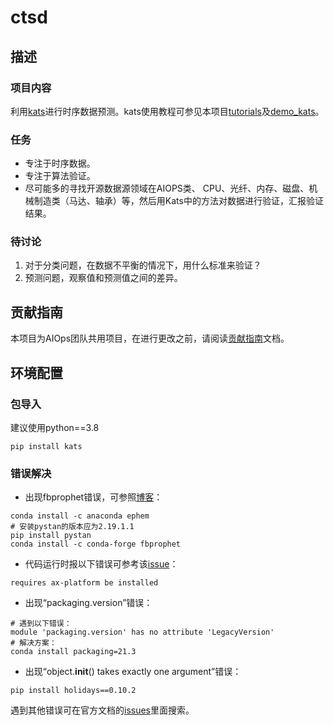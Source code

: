 # ctsd

## 描述

### 项目内容

利用[kats](https://github.com/facebookresearch/Kats)进行时序数据预测。kats使用教程可参见本项目[tutorials](https://github.com/PrivateHUTBChen/ctsd/tree/main/tutorials)及[demo_kats](https://github.com/PrivateHUTBChen/ctsd/tree/main/demo_kats)。

### 任务

- 专注于时序数据。
- 专注于算法验证。
- 尽可能多的寻找开源数据源领域在AIOPS类、 CPU、光纤、内存、磁盘、机械制造类（马达、轴承）等，然后用Kats中的方法对数据进行验证，汇报验证结果。

### 待讨论

1. 对于分类问题，在数据不平衡的情况下，用什么标准来验证？
2. 预测问题，观察值和预测值之间的差异。

## 贡献指南

本项目为AIOps团队共用项目，在进行更改之前，请阅读[贡献指南](https://github.com/OpenHUTB/bazaar/blob/master/CONTRIBUTING.md)文档。

## 环境配置

### 包导入

建议使用python==3.8

```
pip install kats
```

### 错误解决

- 出现fbprophet错误，可参照[博客](https://blog.csdn.net/baidu_35108799/article/details/121383359)：


```
conda install -c anaconda ephem
# 安装pystan的版本应为2.19.1.1
pip install pystan
conda install -c conda-forge fbprophet
```

- 代码运行时报以下错误可参考该[issue](https://github.com/facebook/Ax/issues/1126)：


```
requires ax-platform be installed
```

- 出现“packaging.version”错误：


```
# 遇到以下错误：
module 'packaging.version' has no attribute 'LegacyVersion'
# 解决方案：
conda install packaging=21.3
```

- 出现“object.**init**() takes exactly one argument”错误：

```
pip install holidays==0.10.2
```

遇到其他错误可在官方文档的[issues](https://github.com/facebookresearch/Kats/issues)里面搜索。

